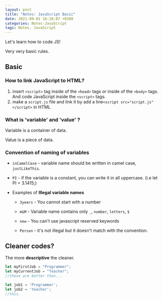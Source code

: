 ```yaml
---
layout: post
title: "Notes: JavaScript Basic"
date: 2021-09-01 16:28:07 +0200
categories: Notes-JavaScript
tags: Notes, JavaScript
---
```




Let's learn how to code JS! 

Very very basic rules.





## Basic

### How to link JavaScript to HTML?

1. insert `<script>` tag inside of the `<head>` tags or inside of the `<body>` tags. And code JavaScript inside the `<script>` tags.
2. make a `script.js` file and link it by add a line`<script src="script.js"</script>` in HTML



### What is 'variable' and 'value' ?

Variable is a container of data.

Value is a piece of data.



### Convention of naming of variables

+ `inCamelCase` - variable name should be written in camel case, `justLikeThis`.

+ `PI` - if the variable is a constant, you can write it in all uppercase. (i.e let PI = 3.1415;)

+ Examples of **Illegal variable names**

  - `3years` - You cannot start with a number

  - `m&M` - Variable name contains only `_`, `number`, `letters`, `$`

  - `new` - You can't use javascript reserved keywords

  - `Person` - it's not illegal but it doesn't match with the convention.

    

## Cleaner codes?

The more **descriptive** the cleaner.

```js
let myFirstJob = "Programmer";
let myCurrentJob = "Teacher";
//these are better than...

let job1 = 'Programmer';
let job2 = 'teacher';
//this.
```



